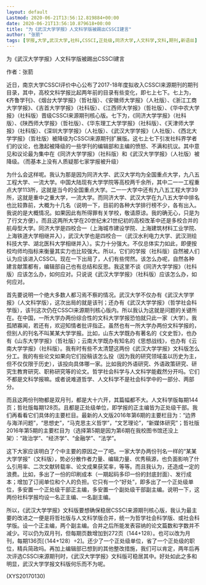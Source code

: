```yaml
---
layout: default
Lastmod: 2020-06-21T13:56:12.819884+00:00
date: 2020-06-21T13:56:10.879618+00:00
title: "为《武汉大学学报》人文科学版被踢出CSSCI建言"
author: "张箭"
tags: [学报,大学,武汉大学,社科,CSSCI,正处级,同济大学,人文科学,文科,期刊,新语丝]
---
```


为《武汉大学学报》人文科学版被踢出CSSCI建言

作者：张箭

近日，南京大学CSSCI评价中心公布了2017-18年度拟收入CSSCI来源期刊的期刊目录，其中，高校文科学报比起两年前的目录有些变化，即七上七下。七上为，《齐鲁学刊》、《烟台大学学报》（哲社版）、《安徽师大学报》（人社版）、《浙江工商大学学报》、《吉首大学学报》（社科版）、《江西师大学报》（哲社版）、《华中农大学报》（社科版）晋级CSSCI来源期刊核心版。七下为，《同济大学学报》（社科版）、《陕西师大学报》（哲社版）、《华东理工大学学报》（社科版）、《天津师大学报》（社科版）、《深圳大学学报》（人社版）、《武汉大学学报》（人社版）、《西北大学学报》（哲社版）被降级为CSSCI来源期刊扩展版。这七上七下引发社科界学者们的议论，也激起被降级的一些学刊的编辑部和主编的愤怒、不满和抗议。其中意见和议论最为集中在《同济大学学报》（社科版）和《武汉大学学报》（人社版）被降级。（而基本上没有人质疑那七家学报被升级）

为什么会这样呢。我认为那是因为同济大学、武汉大学均为全国重点大学，九八五工程大学、一流大学。中国大陆现有大学学院等高校两千余所，其中二一一工程重点大学113所，这就是当今的全国重点大学。二一一大学中还有九八五工程大学39所，这就是重中之重大学，一流大学。而同济大学、武汉大学在九八五大学中排名也比较靠前，大概为十几名（说明一下，目前的各种大学排行榜不少，各有出入。我说的是大概情况。如果因此有所得罪有关学校，敬请原谅。我的确无心，只是为了行文方便）。而且这两所大学在20世纪末21世纪初的高校改革中还是多校合并的航母型大学。同济大学是四校合一（上海城市建设学院、上海建筑材料工业学院、上海铁道大学相继并入），武汉大学也是四校合一（武汉水利电力大学、武汉测绘科技大学、湖北医科大学相继并入）。实力十分强大。不仅总体实力如此，即便按校均师均指标来衡量其实力也比较强大。所以，它们的学报（社科版）自然被人们认为应该进入CSSCI。现在一下出局了，人们有些愕然。该怎么办呢，自然各种建言献策都有，编辑部自己也有总结和反思。我这里不谈《同济大学学报》（社科版）应该怎么办，如何应对。只说说《武汉大学学报》（社科版）应该怎么办，如何应对。

首先要说明一个绝大多数人都习焉不察的情况。武汉大学不仅办有《武汉大学学报》（人文科学版），这次出局的就是该刊；还办有《武汉大学学报》（哲学社会科学版），该刊这次仍在CSSCI来源期刊核心版内。所以我认为这就是问题的关键所在。在中国，一所大学办两份综合性的文科大学学报恐怕就只此一家（大学）。我孤陋寡闻，若还有，欢迎知情者批评指正。虽然也有一所大学办两份文科学报的，但别人的刊名不叫某某大学学报。比如，山东大学既办有著名的《文史哲》，也办有《山东大学学报》（哲社版）；云南大学既办有知名的《思想战线》，也办有《云南大学学报》（社科版）。我有时有些不太清楚这两份《武汉大学学报》文科版怎么分工。我的有些论文如果向它们投稿该怎么投（因为我的研究领域虽以历史为主，但不仅仅限于历史），该投向具体哪一家。比如我的外语研究、外语政策研究、研究生教育研究、职称研究等的论文。哲学社会科学与人文科学能截然分开吗。它们不都是文科学报嘛。或者说难道哲学、人文科学不是社会科学中的一部分、两部分。

而且这两份刊物都是双月刊，都是大十六开，其篇幅都不大。人文科学版每期144页；哲社版每期128页。且都是正处级单位，即学报的正主编皆为正处级干部。我们再看看它们具体的主要栏目。最新的人文版2016年第6期的主要栏目为：“边界与海洋问题”，“思想史”，“马克思主义哲学”，“文艺理论”，“新媒体研究”；哲社版2016年第5期的主要栏目为（选择第5期是因为第6期在我校图书馆还没上架）：“政治学”、“经济学”、“金融学”、“法学”。

这下大家应该明白了个中主要的原因之一了吧。一家大学办两份刊名一样的“某某大学学报”（文科版），势必分散作者力量、编辑力量、优秀稿源，也负面影响了什么引用率、二次文献转载率、论文成果获奖率，等等。而且我认为，还造成一定的浪费。比如，多出了一份的印刷成本（一期起码多印一份的封底封面）、发行成本；增加了订阅单位和个人的负担。它只有一个“好处”，即多出了一个正处级单位，多安置一个正处级干部正主编，多安置一个副处级干部副主编。说明一下，这两份社科学报均设一名正主编、一名副主编。

所以，《武汉大学学报》文科版要想确保稳居CSSCI来源期刊核心版，我认为最主要的改进之一便是将哲社版与人文科学版合并，统一为哲学社会科学版、或社会科学版。设一个正主编，两个副主编。合并之后所能发表容纳的论文篇数和字数并不减少。可以仍为双月刊，但每期页数增加到272页（144+128）。也可以改为月刊，每期136页[（144+128）÷2]。还少了一个正处级单位，省了一个正处级的职位，精兵简政吗。再加上编辑部已想到的其他整改措施，我们可以肯定，两年后再次评选CSSCI来源期刊时，《武汉大学学报》文科版可稳居其中。好处如此之多和明显，武汉大学学报文科版何乐而不为呢。

(XYS20170130)

